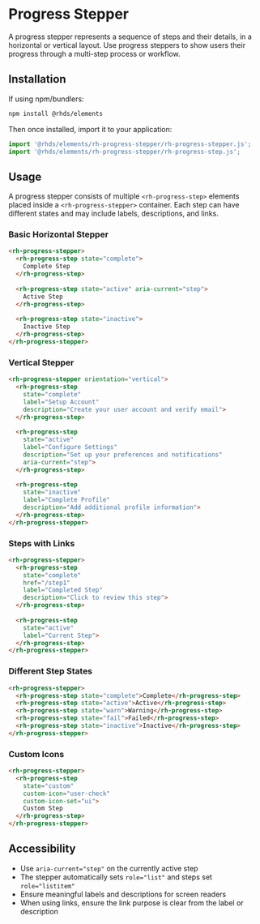 # Progress Stepper
A progress stepper represents a sequence of steps and their details, in a horizontal or vertical layout. Use progress steppers to show users their progress through a multi-step process or workflow.

## Installation

If using npm/bundlers:

```bash
npm install @rhds/elements
```

Then once installed, import it to your application:

```js
import '@rhds/elements/rh-progress-stepper/rh-progress-stepper.js';
import '@rhds/elements/rh-progress-stepper/rh-progress-step.js';
```

## Usage

A progress stepper consists of multiple `<rh-progress-step>` elements placed inside a `<rh-progress-stepper>` container. Each step can have different states and may include labels, descriptions, and links.

### Basic Horizontal Stepper

```html
<rh-progress-stepper>
  <rh-progress-step state="complete">
    Complete Step
  </rh-progress-step>
  
  <rh-progress-step state="active" aria-current="step">
    Active Step
  </rh-progress-step>
  
  <rh-progress-step state="inactive">
    Inactive Step
  </rh-progress-step>
</rh-progress-stepper>
```

### Vertical Stepper

```html
<rh-progress-stepper orientation="vertical">
  <rh-progress-step 
    state="complete" 
    label="Setup Account"
    description="Create your user account and verify email">
  </rh-progress-step>
  
  <rh-progress-step 
    state="active" 
    label="Configure Settings"
    description="Set up your preferences and notifications"
    aria-current="step">
  </rh-progress-step>
  
  <rh-progress-step 
    state="inactive" 
    label="Complete Profile"
    description="Add additional profile information">
  </rh-progress-step>
</rh-progress-stepper>
```

### Steps with Links

```html
<rh-progress-stepper>
  <rh-progress-step 
    state="complete" 
    href="/step1"
    label="Completed Step"
    description="Click to review this step">
  </rh-progress-step>
  
  <rh-progress-step 
    state="active" 
    label="Current Step">
  </rh-progress-step>
</rh-progress-stepper>
```

### Different Step States

```html
<rh-progress-stepper>
  <rh-progress-step state="complete">Complete</rh-progress-step>
  <rh-progress-step state="active">Active</rh-progress-step>
  <rh-progress-step state="warn">Warning</rh-progress-step>
  <rh-progress-step state="fail">Failed</rh-progress-step>
  <rh-progress-step state="inactive">Inactive</rh-progress-step>
</rh-progress-stepper>
```

### Custom Icons

```html
<rh-progress-stepper>
  <rh-progress-step 
    state="custom" 
    custom-icon="user-check" 
    custom-icon-set="ui">
    Custom Step
  </rh-progress-step>
</rh-progress-stepper>
```

## Accessibility

- Use `aria-current="step"` on the currently active step
- The stepper automatically sets `role="list"` and steps set `role="listitem"`
- Ensure meaningful labels and descriptions for screen readers
- When using links, ensure the link purpose is clear from the label or description
